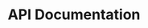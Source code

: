 ---
title: "API Documentation"
meta_title: ""
description: "Email Sender API, Allow a user to send an email and also Allow a user to pass authentication procedure and get JWT token"
draft: false
---